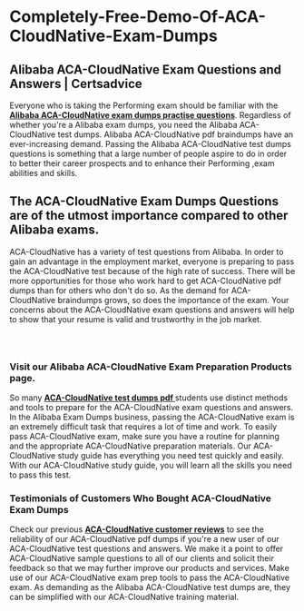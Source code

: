 # Completely-Free-Demo-Of-ACA-CloudNative-Exam-Dumps
<h2><strong>Alibaba ACA-CloudNative Exam Questions and Answers | Certsadvice</strong></h2> <p>Everyone who is taking the Performing exam should be familiar with the <a href="http://www.certsadvice.com/alibaba/aca-cloudnative-practice-questions"><strong>Alibaba ACA-CloudNative exam dumps practise questions</strong></a>. Regardless of whether you&#39;re a Alibaba exam dumps, you need the Alibaba ACA-CloudNative test dumps. Alibaba ACA-CloudNative pdf braindumps have an ever-increasing demand. Passing the Alibaba ACA-CloudNative test dumps questions is something that a large number of people aspire to do in order to better their career prospects and to enhance their Performing ,exam abilities and skills.</p> <h2><strong>The ACA-CloudNative Exam Dumps Questions are of the utmost importance compared to other Alibaba exams.</strong></h2> <p>ACA-CloudNative has a variety of test questions from Alibaba. In order to gain an advantage in the employment market, everyone is preparing to pass the ACA-CloudNative test because of the high rate of success. There will be more opportunities for those who work hard to get ACA-CloudNative pdf dumps than for others who don&#39;t do so. As the demand for ACA-CloudNative braindumps grows, so does the importance of the exam. Your concerns about the ACA-CloudNative exam questions and answers will help to show that your resume is valid and trustworthy in the job market.</p> <p><a href="http://www.certsadvice.com/alibaba/aca-cloudnative-practice-questions" style="display: block; padding: 1em 0; text-align: center; "><img alt="" src="https://1.bp.blogspot.com/-RUOr8Wn-CRk/YUYAxC8kcHI/AAAAAAAAAnw/F7BbdI3tw8QDj5z8iX0vQAioQzKiUxduwCLcBGAsYHQ/s0/unnamed.jpg" /></a></p> <h3><strong>Visit our Alibaba ACA-CloudNative Exam Preparation Products page.</strong></h3> <p>So many <a href="http://www.certsadvice.com/alibaba/aca-cloudnative-practice-questions"><strong>ACA-CloudNative test dumps pdf </strong></a>students use distinct methods and tools to prepare for the ACA-CloudNative exam questions and answers. In the Alibaba Exam Dumps business, passing the ACA-CloudNative exam is an extremely difficult task that requires a lot of time and work. To easily pass ACA-CloudNative exam, make sure you have a routine for planning and the appropriate ACA-CloudNative preparation materials. Our ACA-CloudNative study guide has everything you need test quickly and easily. With our ACA-CloudNative study guide, you will learn all the skills you need to pass this test.</p> <h3><strong>Testimonials of Customers Who Bought ACA-CloudNative Exam Dumps</strong></h3> <p>Check our previous <a href="http://www.certsadvice.com/alibaba/aca-cloudnative-practice-questions"><strong>ACA-CloudNative customer reviews</strong></a> to see the reliability of our ACA-CloudNative pdf dumps if you&#39;re a new user of our ACA-CloudNative test questions and answers. We make it a point to offer ACA-CloudNative sample questions to all of our clients and solicit their feedback so that we may further improve our products and services. Make use of our ACA-CloudNative exam prep tools to pass the ACA-CloudNative exam. As demanding as the Alibaba ACA-CloudNative test dumps are, they can be simplified with our ACA-CloudNative training material.</p>
